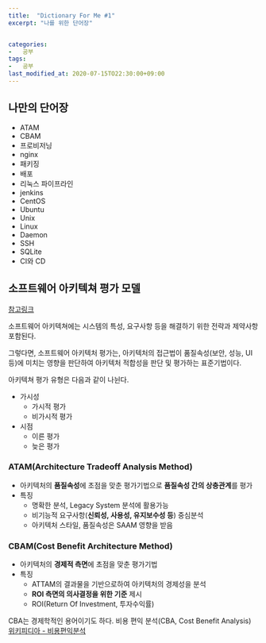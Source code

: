 ```yaml
---
title:  "Dictionary For Me #1"
excerpt: "나를 위한 단어장"


categories:
-   공부
tags:
-   공부
last_modified_at: 2020-07-15TO22:30:00+09:00
---
```


## 나만의 단어장

- ATAM
- CBAM
- 프로비저닝
- nginx
- 패키징
- 배포
- 리눅스 파이프라인
- jenkins
- CentOS
- Ubuntu
- Unix
- Linux
- Daemon
- SSH
- SQLite
- CI와 CD

## 소프트웨어 아키텍쳐 평가 모델

[참고링크](https://devdic.tistory.com/21)

소프트웨어 아키텍쳐에는 시스템의 특성, 요구사항 등을 해결하기 위한 전략과 제약사항 포함된다.

그렇다면, 소프트웨어 아키텍처 평가는,
아키텍처의 접근법이 품질속성(보안, 성능, UI 등)에 미치는 영향을 판단하여
아키텍처 적합성을 판단 및 평가하는 표준기법이다.

아키텍쳐 평가 유형은 다음과 같이 나뉜다.

- 가시성
  - 가시적 평가
  - 비가시적 평가
- 시점
  - 이른 평가
  - 늦은 평가

### ATAM(Architecture Tradeoff Analysis Method)

- 아키텍처의 **품질속성**에 초점을 맞춘 평가기법으로 **품질속성 간의 상충관계**를 평가
- 특징
  - 명확한 분석, Legacy System 분석에 활용가능
  - 비기능적 요구사항(**신뢰성, 사용성, 유지보수성 등**) 중심분석
  - 아키텍처 스타일, 품질속성은 SAAM 영향을 받음

### CBAM(Cost Benefit Architecture Method)

- 아키텍처의 **경제적 측면**에 초점을 맞춘 평가기법
- 특징
  - ATTAM의 결과물을 기반으로하여 아키텍처의 경제성을 분석
  - **ROI 측면의 의사결정을 위한 기준** 제시
  - ROI(Return Of Investment, 투자수익률)

CBA는 경제학적인 용어이기도 하다.
비용 편익 분석(CBA, Cost Benefit Analysis)
[위키피디아 - 비용편익분석](https://ko.wikipedia.org/wiki/%EB%B9%84%EC%9A%A9_%ED%8E%B8%EC%9D%B5_%EB%B6%84%EC%84%9D)
